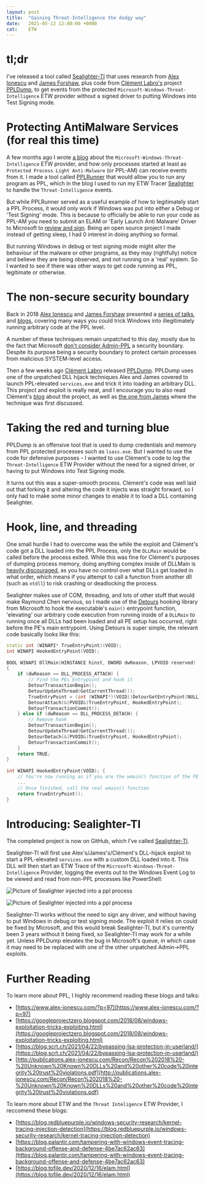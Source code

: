```yaml
---
layout: post
title:  "Gaining Threat-Intelligence the dodgy way"
date:   2021-05-12 12:00:00 +0000
cat:    ETW
---
```

 
# tl;dr
I've released a tool called [Sealighter-TI](https://github.com/pathtofile/SealighterTI) that uses research from [Alex Ionescu](https://twitter.com/aionescu) and [James Forshaw](https://twitter.com/tiraniddo), plus code from [Clément Labro's](https://twitter.com/itm4n) project [PPLDump](https://github.com/itm4n/PPLdump), to get events
from the protected `Microsoft-Windows-Threat-Intelligence` ETW provider without a signed driver to putting Windows into Test Signing mode.
 
# Protecting AntiMalware Services (for real this time)
A few months ago I wrote [a blog](https://blog.tofile.dev/2020/12/16/elam.html) about the `Microsoft-Windows-Threat-Intelligence` ETW provider, and how only processes started at least as `Protected Process Light Anti-Malware` (or PPL-AM) can receive events from it. I made a tool called [PPLRunner](https://github.com/pathtofile/PPLRunner) that would allow you to run any program as PPL, which in the blog I used to run my ETW Tracer [Sealighter](https://github.com/pathtofile/sealighter) to handle the `Threat-Intelligence` events.
 
But while PPLRunner served as a useful example of how to legitimately start a PPL Process, it would only work if Windows was put into either a Debug or 'Test Signing' mode. This is because to officially be able to run your code as PPL-AM you need to submit an ELAM or 'Early Launch Anti Malware' Driver to Microsoft to [review and sign](https://docs.microsoft.com/en-us/windows-hardware/drivers/install/elam-driver-submission). Being an open source project I made instead of getting sleep, I had 0 interest in doing anything so formal. 
 
But running Windows in debug or test signing mode might alter the behaviour of the malware or other programs, as they may (rightfully) notice and believe they are being observed, and not running on a 'real' system. So I wanted to see if there was other ways to get code running as PPL, legitimate or otherwise.
 
 
# The non-secure security boundary
Back in 2018 [Alex Ionescu](https://twitter.com/aionescu) and [James Forshaw](https://twitter.com/tiraniddo) presented a [series of talks](http://publications.alex-ionescu.com/Recon/Recon%202018%20-%20Unknown%20Known%20DLLs%20and%20other%20code%20integrity%20trust%20violations.pdf), and [blogs](https://googleprojectzero.blogspot.com/2018/08/windows-exploitation-tricks-exploiting.html), covering many ways you could trick Windows into illegitimately running arbitrary code at the PPL level.
 
A number of these techniques remain unpatched to this day, mostly due to the fact that Microsoft [don't consider Admin-PPL](https://bugs.chromium.org/p/project-zero/issues/detail?id=1336) a security boundary. Despite its purpose being a security boundary to protect certain processes from malicious SYSTEM-level access.
 
Then a few weeks ago [Clément Labro](https://twitter.com/itm4n) released [PPLDump](https://github.com/itm4n/PPLdump). PPLDump uses one of the unpatched DLL hijack techniques Alex and James covered to launch PPL-elevated `services.exe` and trick it into loading an arbitrary DLL. This project and exploit is really neat, and I encourage you to also read Clément's [blog](https://itm4n.github.io/lsass-runasppl/) about the project, as well as [the one from James](https://googleprojectzero.blogspot.com/2018/08/windows-exploitation-tricks-exploiting.html) where the technique was first discussed.
 
 
# Taking the red and turning blue
PPLDump is an offensive tool that is used to dump credentials and memory from PPL protected processes such as `lsass.exe`. But I wanted to use the code for defensive purposes - I wanted to use Clément's code to log the `Threat-Intelligence` ETW Provider without the need for a signed driver, or having to put Windows into Test Signing mode.
 
It turns out this was a super-smooth process. Clément's code was well laid out that forking it and altering the code it injects was straight forward, so I only had to make some minor changes to enable it to load a DLL containing Sealighter.
 
# Hook, line, and threading
One small hurdle I had to overcome was the while the exploit and Clément's code got a DLL loaded into the PPL Process, only the `DLLMain` would be called before the process exited. While this was fine for Clément's purposes of dumping process memory, doing anything complex inside of DLLMain is [heavily discouraged](https://devblogs.microsoft.com/oldnewthing/20040127-00/?p=40873), as you have no control over what DLLs get loaded in what order, which means if you attempt to call a function from another dll (such as `ntdll`) to risk crashing or deadlocking the process.
 
Sealighter makes use of COM, threading, and lots of other stuff that would make Raymond Chen nervous, so I made use of the [Detours](https://github.com/microsoft/Detours/) hooking library from Microsoft to hook the executable's `main()` entrypoint function, 'elevating' our arbitrary code execution from running inside of a `DLLMain` to running once all DLLs had been loaded and all PE setup has occurred, right before the PE's main entrypoint. Using Detours is super simple, the relevant code basically looks like this:
```c++
static int (WINAPI* TrueEntryPoint)(VOID);
int WINAPI HookedEntryPoint(VOID);
 
BOOL WINAPI DllMain(HINSTANCE hinst, DWORD dwReason, LPVOID reserved)
{
    if (dwReason == DLL_PROCESS_ATTACH) {
        // Find the PEs Entrypoint and hook it
        DetourTransactionBegin();
        DetourUpdateThread(GetCurrentThread());
        TrueEntryPoint = (int (WINAPI*)(VOID))DetourGetEntryPoint(NULL);
        DetourAttach(&(PVOID&)TrueEntryPoint, HookedEntryPoint);
        DetourTransactionCommit();
    } else if (dwReason == DLL_PROCESS_DETACH) {
        // Remove hook
        DetourTransactionBegin();
        DetourUpdateThread(GetCurrentThread());
        DetourDetach(&(PVOID&)TrueEntryPoint, HookedEntryPoint);
        DetourTransactionCommit();
    }
    return TRUE;
}
 
int WINAPI HookedEntryPoint(VOID); {
    // You're now running as if you are the wmain() function of the PE
    ...
    // Once finished, call the real wmain() function
    return TrueEntryPoint();
}
```
 
 
# Introducing: Sealighter-TI
 
The completed project is now on GitHub, which I’ve called [Sealighter-TI](https://github.com/pathtofile/SealighterTI).
 
Sealighter-TI will first use Alex's/James's/Clément's DLL-hijack exploit to start a PPL-elevated `services.exe` with a custom DLL loaded into it. This DLL will then start an ETW Trace of the `Microsoft-Windows-Threat-Intelligence` Provider, logging the events out to the Windows Event Log to be viewed and read from non-PPL processes like PowerShell:
 
![Picture of Sealighter injected into a ppl process](/assets/SealighterTI_Running.png)
 
![Picture of Sealighter injected into a ppl process](/assets/SealighterTI_EventLog.png)
 
Sealighter-TI works without the need to sign any driver, and without having to put Windows in debug or test signing mode. The exploit it relies on could be fixed by Microsoft, and this would break Sealighter-TI, but it's currently been 3 years without it being fixed, so Sealighter-TI may work for a while yet. Unless PPLDump elevates the bug in Microsoft's queue, in which case it may need to be replaced with one of the other unpatched Admin->PPL exploits.
 
# Further Reading
To learn more about PPL, I highly recommend reading these blogs and talks:
- [https://www.alex-ionescu.com/?p=97](https://www.alex-ionescu.com/?p=97)
- [https://googleprojectzero.blogspot.com/2018/08/windows-exploitation-tricks-exploiting.html](https://googleprojectzero.blogspot.com/2018/08/windows-exploitation-tricks-exploiting.html)
- [https://blog.scrt.ch/2021/04/22/bypassing-lsa-protection-in-userland/](https://blog.scrt.ch/2021/04/22/bypassing-lsa-protection-in-userland/)
- [http://publications.alex-ionescu.com/Recon/Recon%202018%20-%20Unknown%20Known%20DLLs%20and%20other%20code%20integrity%20trust%20violations.pdf](http://publications.alex-ionescu.com/Recon/Recon%202018%20-%20Unknown%20Known%20DLLs%20and%20other%20code%20integrity%20trust%20violations.pdf)

To learn more about ETW and the `Threat Inteligence` ETW Provider, I reccomend these blogs:
- [https://blog.redbluepurple.io/windows-security-research/kernel-tracing-injection-detection](https://blog.redbluepurple.io/windows-security-research/kernel-tracing-injection-detection)
- [https://blog.palantir.com/tampering-with-windows-event-tracing-background-offense-and-defense-4be7ac62ac63](https://blog.palantir.com/tampering-with-windows-event-tracing-background-offense-and-defense-4be7ac62ac63)
- [https://blog.tofile.dev/2020/12/16/elam.html](https://blog.tofile.dev/2020/12/16/elam.html)
